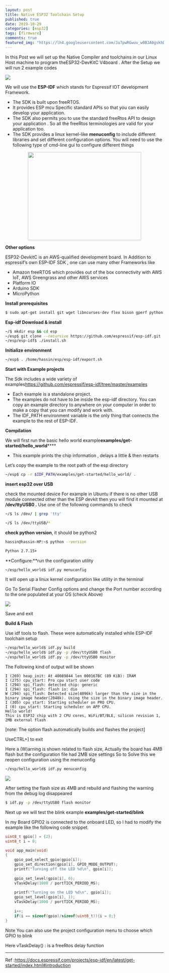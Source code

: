 ```yaml
---
layout: post
title: Native ESP32 Toolchain Setup 
published: true
date: 2019-10-29
categories: [esp32]
tags: [firmware]
comments: true
featured_img: "https://lh4.googleusercontent.com/Ju7pwRGwuv_w0BJA0gskhDJv7EgJzK9B6tdWqW5rIrr7aOq2ND4f9ib6CP_dVzVlCit_0Inrd3yu7S-cr82X0HThM09PUMGAZNPztUeGm4xei0dR_p5xxPvN9-ICVQ_-1HnmLps4"
---
```


In this Post we will set up the Native Compiler and toolchains in our Linux Host machine to program theESP32-DevKitC V4board . After the Setup we will run 2 example codes

<img src="https://lh6.googleusercontent.com/rTFkBStT6EY97bJpm_U0wFdldGx9157e_xlA9CM5NZYqd9quQBjUyn3VrbqRLImiACh7tMDi00U1AW-J7BLmtzfUTpeMufoZTtURU1pYcVm6wS5tfcC11wFSSkkoE5IYQDH9nTEJ" style="display: block; margin: 0 auto">

We will use the **ESP-IDF** which stands for Espressif IOT development Framework.

- The SDK is built upon freeRTOS.
- It provides ESP mcu Specific standard APIs so that you can easily develop your application.
- The SDK also permits you to use the standard freeRtos API to design your application . So all the freeRtos terminologies are valid for your application too.
- The SDK provides a linux kernel-like **menuconfig** to include different libraries and set different configuration options. You will need to use the following type of cmd-line gui to configure different things

<img src="https://lh4.googleusercontent.com/mW3yrmSah29SvbxC_1Y_nmPqEGNvWQKLM1C9t7emV0hQo5XGU-ggvKaA13uq7-Drkl3SYs1291FsHi66_MvJ6TXNzBbQ5puUYAfDfXa7qEMqDh8Mtswh1SAQreAI9uZkmzWfZg0h" width="360" height="280" style="display: block; margin: 0 auto">

**Other options**

ESP32-DevkitC is an AWS-qualified development board. In Addition to espressif’s own ESP-IDF SDK , one can use many other Frameworks like

- Amazon freeRTOS which provides out of the box connectivity with AWS IoT, AWS Greengrass and other AWS services
- Platform IO
- Arduino SDK
- MicroPython

**Install prerequisites**

```bash
$ sudo apt-get install git wget libncurses-dev flex bison gperf python python-pip python-setuptools python-serial python-click python-cryptography python-future python-pyparsing python-pyelftools cmake ninja-build ccache
```

**Esp-idf Download & install**

```bash
~/$ mkdir esp && cd esp
~/esp$ git clone --recursive https://github.com/espressif/esp-idf.git
~/esp/esp-idf$ ./install.sh
```

**Initialize environment**

```bash
~/esp$ . /home/hassin/esp/esp-idf/export.sh
```

**Start with Example projects**

The Sdk includes a wide variety of examples<https://github.com/espressif/esp-idf/tree/master/examples>

- Each example is a standalone project.
- The examples do not have to be inside the esp-idf directory. You can copy an example directory to anywhere on your computer in order to make a copy that you can modify and work with.
- The IDF_PATH environment variable is the only thing that connects the example to the rest of ESP-IDF.

**Compilation**

We will first run the basic hello world example**examples/get-started/hello_world******

- This example prints the chip information , delays a little & then restarts

Let’s copy the example to the root path of the esp directory

```bash
~/esp$ cp -r $IDF_PATH/examples/get-started/hello_world/ .
```

**insert esp32 over USB**

check the mounted device For example in Ubuntu if there is no other USB module connected other than the ESP devkit then you will find it mounted at **/dev/ttyUSB0 .** Use one of the following commands to check

```bash
~/$ ls /dev/ | grep 'tty'

~/$ ls /dev/ttyUSB/*
```

**check python version**, it should be python2

```bash
hassin@hassin-HP:~$ python --version

Python 2.7.15+
```

**Configure:**run the configuration utility

```bash
~/esp/hello_world$ idf.py menuconfig
```

It will open up a linux kernel configuration like utility in the terminal

Go To Serial Flasher Config options and change the Port number according to the one populated at your OS (check Above)

![](https://lh4.googleusercontent.com/Ju7pwRGwuv_w0BJA0gskhDJv7EgJzK9B6tdWqW5rIrr7aOq2ND4f9ib6CP_dVzVlCit_0Inrd3yu7S-cr82X0HThM09PUMGAZNPztUeGm4xei0dR_p5xxPvN9-ICVQ_-1HnmLps4)

Save and exit

**Build & Flash**

Use idf tools to flash. These were automatically installed while ESP-IDF toolchain setup

```bash
~/esp/hello_world$ idf.py build
~/esp/hello_world$ idf.py -p /dev/ttyUSB0 flash
~/esp/hello_world$ idf.py -p /dev/ttyUSB0 monitor
```

The Following kind of output will be shown
```text
I (269) heap_init: At 40089844 len 000167BC (89 KiB): IRAM
I (275) cpu_start: Pro cpu start user code
I (294) spi_flash: detected chip: generic
I (294) spi_flash: flash io: dio
W (294) spi_flash: Detected size(4096k) larger than the size in the binary image header(2048k). Using the size in the binary image header.
I (305) cpu_start: Starting scheduler on PRO CPU.
I (0) cpu_start: Starting scheduler on APP CPU.
Hello world!
This is ESP32 chip with 2 CPU cores, WiFi/BT/BLE, silicon revision 1, 2MB external flash
```

\[note: The option flash automatically builds and flashes the project]

UseCTRL+] to exit

Here a (W)arning is shown related to flash size, Actually the board has 4MB flash but the configuration file had 2MB size settings So to Solve this we reopen configuration using the menuconfig

```bash
~/esp/hello_world$ idf.py menuconfig
```

![](https://lh6.googleusercontent.com/NmOilxqaldqAIkaiVGR-n-4Iwe67UoHMp5uHT4Ku8iycdoYcADW_UHXueTq_1UsOiVBl38QZLbBehZ1NDCsvbtmCK312f0hDfahFZb0zSrkSbjiEHDpe3zZF7Pffsg7fDSA4U615)

After setting the flash size as 4MB and rebuild and flashing the warning from the debug log disappeared

```bash
$ idf.py -p /dev/ttyUSB0 flash monitor
```

Next up we will test the blink example **examples/get-started/blink**

In my Board GPIO2 is connected to the onboard LED, so I had to modify the example like the following code snippet.

```c
uint8_t gpio[] = {2};
uint8_t i = 0;

void app_main(void)
{
    gpio_pad_select_gpio(gpio[i]);
    gpio_set_direction(gpio[i], GPIO_MODE_OUTPUT);
	printf("Turning off the LED %d\n", gpio[i]);
    
    gpio_set_level(gpio[i], 0);
    vTaskDelay(1000 / portTICK_PERIOD_MS);
	
	printf("Turning on the LED %d\n", gpio[i]);
    gpio_set_level(gpio[i], 1);
    vTaskDelay(1000 / portTICK_PERIOD_MS);
    
    i++;
    if(i == sizeof(gpio)/sizeof(uint8_t)){i = 0;}
}
```
Note You can also use the project configuration menu to choose which GPIO to blink

Here vTaskDelay() : is a freeRtos delay function

* * *
Ref :<https://docs.espressif.com/projects/esp-idf/en/latest/get-started/index.html#introduction>

  
